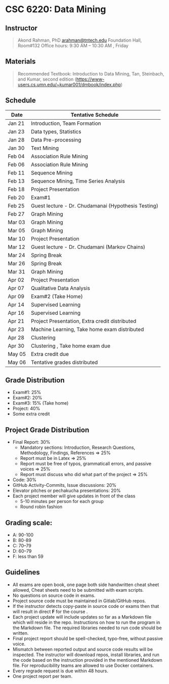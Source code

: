 # CSC 6220: Data Mining 

## Instructor 

> Akond Rahman, PhD 
> arahman@tntech.edu 
> Foundation Hall, Room#132
> Office hours: 9:30 AM – 10:30 AM , Friday 


## Materials 

> Recommended Textbook:  Introduction to Data Mining, Tan, Steinbach, and Kumar, second edition (https://www-users.cs.umn.edu/~kumar001/dmbook/index.php)

## Schedule 



| Date    | Tentative Schedule                                                                                                                                              |
|---------|-----------------------------------------------------------------------------------------------------------------------------------------------------------------|
| Jan 21  | Introduction, Team Formation                                                                                          |
| Jan 23  | Data types, Statistics                                                                                             |
| Jan 28  | Data Pre-processing                                                                                                      |
| Jan 30  | Text Mining                                                                                               |
| Feb 04  | Association Rule Mining                                                                                                   |
| Feb 06  | Association Rule Mining                                                                                                   |
| Feb 11  | Sequence Mining                                                                                           |
| Feb 13  | Sequence Mining, Time Series Analysis                                                                         |
| Feb 18  | Project Presentation                         |
| Feb 20  | Exam#1       |
| Feb 25  | Guest lecture - Dr. Chudamanai (Hypothesis Testing)                                          |
| Feb 27  | Graph Mining                                                                                   |
| Mar 03  | Graph Mining                                                                           |
| Mar 05  | Graph Mining    |
| Mar 10  | Project Presentation   |
| Mar 12  | Guest lecture - Dr. Chudamani (Markov Chains)               |
| Mar 24  | Spring Break  |
| Mar 26  | Spring Break  | 
| Mar 31  | Graph Mining   |                                             
| Apr 02  | Project Presentation |                 
| Apr 07  | Qualitative Data Analysis  |
| Apr 09  | Exam#2  (Take Home) |
| Apr 14  | Supervised Learning   |
| Apr 16  | Supervised Learning    |
| Apr 21  | Project Presentation,  Extra credit distributed |
| Apr 23  | Machine Learning, Take home exam distributed  |
| Apr 28  | Clustering   |
| Apr 30  | Clustering , Take home exam due |
| May 05  | Extra credit due  |
| May 06  | Tentative grades distributed  |

 
## Grade Distribution 

- Exam#1: 25%
- Exam#2: 20%
- Exam#3: 15% (Take home)
- Project: 40% 
- Some extra credit 

## Project Grade Distribution 
- Final Report: 30%
  - Mandatory sections: Introduction, Research Questions, Methodology, Findings, References => 25% 
  - Report must be in Latex => 25% 
  - Report must be free of typos, grammaticall errors, and passive voices => 25% 
  - Report must discuss who did what part of the project => 25% 
- Code: 30% 
- GitHub Activity-Commits, Issue discussions: 20% 
- Elevator pitches or pechakucha presentations: 20% 
- Each project member will give updates in front of the class 
  - 5-10 minutes per person for each group 
  - Round robin fashion 


## Grading scale: 
  - A: 90-100 
  - B: 80-89 
  - C: 70–79 
  - D: 60–79 
  - F: less than 59

## Guidelines
- All exams are open book, one page both side handwritten cheat sheet allowed, Cheat sheets need to be submitted with exam scripts. 
- No questions on source code in exams. 
- Project source code must be maintained in Gitlab/GitHub repos. 
- If the instructor detects copy-paste in source code or exams then that will result in direct **F** for the course .  
- Each project update will include updates so far as a Markdown file which will reside in the repo. Instructions on how to run the program in the Markdown file. The required libraries needed to run code should be written.  
- Final project report should be spell-checked, typo-free, without passive voice. 
- Mismatch between reported output and source code results will be inspected. The instructor will download repos, install libraries, and run the code based on the instruction provided in the mentioned Markdown file. For reproducibility teams are allowed to use Docker containers.   
- Every regrade request is due within 48 hours. 
- One project report per team. 